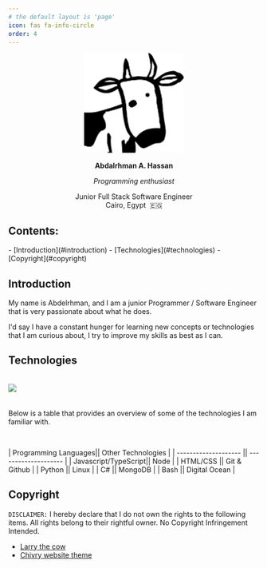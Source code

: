 ```yaml
---
# the default layout is 'page'
icon: fas fa-info-circle
order: 4
---
```


<div class="profile-picture"  align="center">
  <img src="profile/cow.png"  height="200px"/>
  <p class="no-print"></p>
  <div>
    <p align="center"><b>Abdalrhman A. Hassan</b></p>
    <p align="center" class="no-site"><i>Programming enthusiast</i></p>
    <p align="center">Junior Full Stack Software Engineer<br>Cairo, Egypt &nbsp;🇪🇬</p>
  </div>
</div>

<h2>Contents: </h2>
- [Introduction](#introduction)
- [Technologies](#technologies)
- [Copyright](#copyright)

## Introduction

My name is Abdelrhman, and I am a junior Programmer / Software Engineer that is very passionate about what he does.

I'd say I have a constant hunger for learning new concepts or technologies that I am curious about, I try to improve my skills as best as I can.

## Technologies

<div>
  <br>
  <img src="https://intoli.com/blog/terminal-recorders/img/og-image.gif" width="300px" class="gopher-image">
  <br>
</div>

<br>

Below is a table that provides an overview of some of the technologies I am familiar with.

<br>

| Programming Languages|| Other Technologies   |
| -------------------- || -------------------- |
| Javascript/TypeScript|| Node                 |
| HTML/CSS             || Git & Github         |
| Python               || Linux                |
| C#                   || MongoDB              |
| Bash                 || Digital Ocean        |


## Copyright

`DISCLAIMER:` I hereby declare that I do not own the rights to the following items. All rights belong to their rightful owner. No Copyright Infringement Intended.


- [Larry the cow](https://wiki.gentoo.org/wiki/File:Larry-the-cow-full.svg)
- [Chivry website theme](https://github.com/cotes2020/jekyll-theme-chirpy)